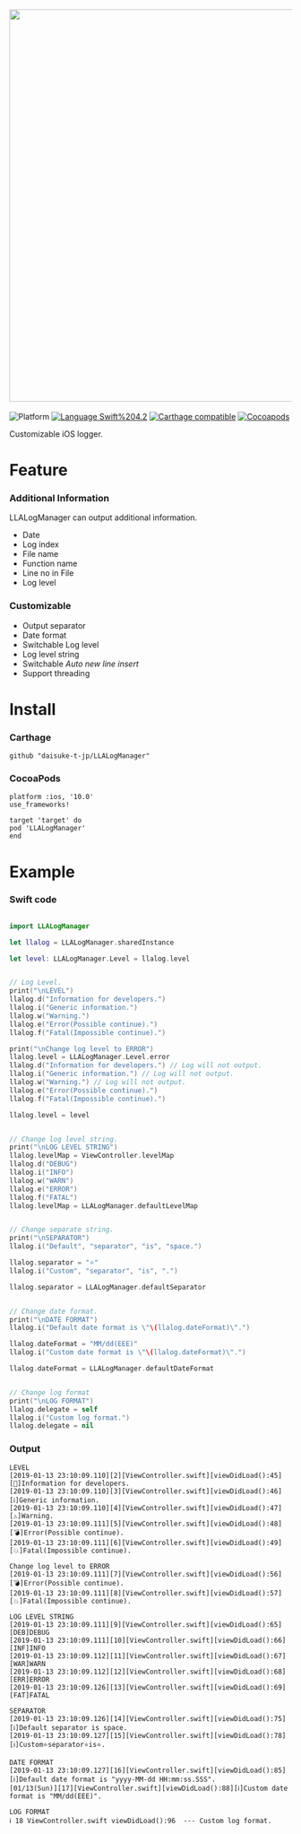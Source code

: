 <img src="https://github.com/daisuke-t-jp/LLALogManager/blob/master/doc/header.png" width="700"></br>
------
![Platform](https://img.shields.io/badge/Platform-iOS%2010.0+-blue.svg)
[![Language Swift%204.2](https://img.shields.io/badge/Language-Swift%204.2-orange.svg)](https://developer.apple.com/swift)
[![Carthage compatible](https://img.shields.io/badge/Carthage-compatible-green.svg)](https://github.com/Carthage/Carthage)
[![Cocoapods](https://img.shields.io/cocoapods/v/LLALogManager.svg)](https://cocoapods.org/pods/LLALogManager)

Customizable iOS logger.

# Feature
### Additional Information
LLALogManager can output additional information.

- Date
- Log index
- File name
- Function name
- Line no in File
- Log level

### Customizable
- Output separator
- Date format
- Switchable Log level
- Log level string
- Switchable *Auto new line insert*
- Support threading


# Install
### Carthage
`github "daisuke-t-jp/LLALogManager"` 

### CocoaPods
```
platform :ios, '10.0'
use_frameworks!

target 'target' do
pod 'LLALogManager'
end
```


# Example
### Swift code
```swift

import LLALogManager

let llalog = LLALogManager.sharedInstance

let level: LLALogManager.Level = llalog.level


// Log Level.
print("\nLEVEL")
llalog.d("Information for developers.")
llalog.i("Generic information.")
llalog.w("Warning.")
llalog.e("Error(Possible continue).")
llalog.f("Fatal(Impossible continue).")

print("\nChange log level to ERROR")
llalog.level = LLALogManager.Level.error
llalog.d("Information for developers.") // Log will not output.
llalog.i("Generic information.") // Log will not output.
llalog.w("Warning.") // Log will not output.
llalog.e("Error(Possible continue).")
llalog.f("Fatal(Impossible continue).")

llalog.level = level


// Change log level string.
print("\nLOG LEVEL STRING")
llalog.levelMap = ViewController.levelMap
llalog.d("DEBUG")
llalog.i("INFO")
llalog.w("WARN")
llalog.e("ERROR")
llalog.f("FATAL")
llalog.levelMap = LLALogManager.defaultLevelMap


// Change separate string.
print("\nSEPARATOR")
llalog.i("Default", "separator", "is", "space.")

llalog.separator = "⭐️"
llalog.i("Custom", "separator", "is", ".")

llalog.separator = LLALogManager.defaultSeparator


// Change date format.
print("\nDATE FORMAT")
llalog.i("Default date format is \"\(llalog.dateFormat)\".")

llalog.dateFormat = "MM/dd(EEE)"
llalog.i("Custom date format is \"\(llalog.dateFormat)\".")

llalog.dateFormat = LLALogManager.defaultDateFormat


// Change log format
print("\nLOG FORMAT")
llalog.delegate = self
llalog.i("Custom log format.")
llalog.delegate = nil
```

### Output
```
LEVEL
[2019-01-13 23:10:09.110][2][ViewController.swift][viewDidLoad():45][🐝]Information for developers.
[2019-01-13 23:10:09.110][3][ViewController.swift][viewDidLoad():46][ℹ️]Generic information.
[2019-01-13 23:10:09.110][4][ViewController.swift][viewDidLoad():47][⚠️]Warning.
[2019-01-13 23:10:09.111][5][ViewController.swift][viewDidLoad():48][💣]Error(Possible continue).
[2019-01-13 23:10:09.111][6][ViewController.swift][viewDidLoad():49][💥]Fatal(Impossible continue).

Change log level to ERROR
[2019-01-13 23:10:09.111][7][ViewController.swift][viewDidLoad():56][💣]Error(Possible continue).
[2019-01-13 23:10:09.111][8][ViewController.swift][viewDidLoad():57][💥]Fatal(Impossible continue).

LOG LEVEL STRING
[2019-01-13 23:10:09.111][9][ViewController.swift][viewDidLoad():65][DEB]DEBUG
[2019-01-13 23:10:09.111][10][ViewController.swift][viewDidLoad():66][INF]INFO
[2019-01-13 23:10:09.112][11][ViewController.swift][viewDidLoad():67][WAR]WARN
[2019-01-13 23:10:09.112][12][ViewController.swift][viewDidLoad():68][ERR]ERROR
[2019-01-13 23:10:09.126][13][ViewController.swift][viewDidLoad():69][FAT]FATAL

SEPARATOR
[2019-01-13 23:10:09.126][14][ViewController.swift][viewDidLoad():75][ℹ️]Default separator is space.
[2019-01-13 23:10:09.127][15][ViewController.swift][viewDidLoad():78][ℹ️]Custom⭐️separator⭐️is⭐️.

DATE FORMAT
[2019-01-13 23:10:09.127][16][ViewController.swift][viewDidLoad():85][ℹ️]Default date format is "yyyy-MM-dd HH:mm:ss.SSS".
[01/13(Sun)][17][ViewController.swift][viewDidLoad():88][ℹ️]Custom date format is "MM/dd(EEE)".

LOG FORMAT
ℹ️ 18 ViewController.swift viewDidLoad():96	 --- Custom log format.
```
